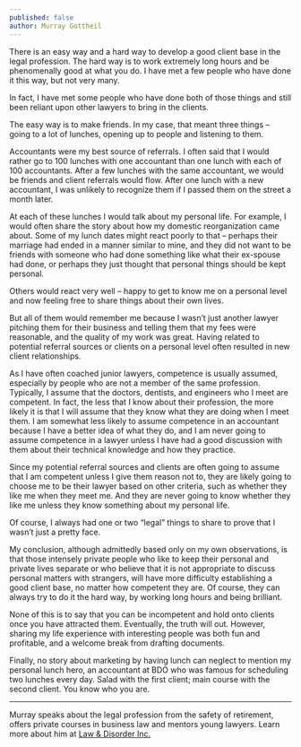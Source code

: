 ```yaml
---
published: false
author: Murray Gottheil
---
```

There is an easy way and a hard way to develop a good client base in the legal profession. The hard way is to work extremely long hours and be phenomenally good at what you do. I have met a few people who have done it this way, but not very many. 

In fact, I have met some people who have done both of those things and still been reliant upon other lawyers to bring in the clients.

The easy way is to make friends. In my case, that meant three things – going to a lot of lunches, opening up to people and listening to them.

Accountants were my best source of referrals. I often said that I would rather go to 100 lunches with one accountant than one lunch with each of 100 accountants. After a few lunches with the same accountant, we would be friends and client referrals would flow. After one lunch with a new accountant, I was unlikely to recognize them if I passed them on the street a month later. 

At each of these lunches I would talk about my personal life. For example, I would often share the story about how my domestic reorganization came about. Some of my lunch dates might react poorly to that – perhaps their marriage had ended in a manner similar to mine, and they did not want to be friends with someone who had done something like what their ex-spouse had done, or perhaps they just thought that personal things should be kept personal.  

Others would react very well – happy to get to know me on a personal level and now feeling free to share things about their own lives.

But all of them would remember me because I wasn’t just another lawyer pitching them for their business and telling them that my fees were reasonable, and the quality of my work was great. Having related to potential referral sources or clients on a personal level often resulted in new client relationships.

As I have often coached junior lawyers, competence is usually assumed, especially by people who are not a member of the same profession. Typically, I assume that the doctors, dentists, and engineers who I meet are competent. In fact, the less that I know about their profession, the more likely it is that I will assume that they know what they are doing when I meet them. I am somewhat less likely to assume competence in an accountant because I have a better idea of what they do, and I am never going to assume competence in a lawyer unless I have had a good discussion with them about their technical knowledge and how they practice.

Since my potential referral sources and clients are often going to assume that I am competent unless I give them reason not to, they are likely going to choose me to be their lawyer based on other criteria, such as whether they like me when they meet me. And they are never going to know whether they like me unless they know something about my personal life.

 Of course, I always had one or two “legal” things to share to prove that I wasn’t just a pretty face.

My conclusion, although admittedly based only on my own observations, is that those intensely private people who like to keep their personal and private lives separate or who believe that it is not appropriate to discuss personal matters with strangers, will have more difficulty establishing a good client base, no matter how competent they are. Of course, they can always try to do it the hard way, by working long hours and being brilliant.

None of this is to say that you can be incompetent and hold onto clients once you have attracted them. Eventually, the truth will out.  However, sharing my life experience with interesting people was both fun and profitable, and a welcome break from drafting documents.

Finally, no story about marketing by having lunch can neglect to mention my personal lunch hero, an accountant at BDO who was famous for scheduling two lunches every day. Salad with the first client; main course with the second client. You know who you are.

----

Murray speaks about the legal profession from the safety of retirement, offers private courses in business law and mentors young lawyers. Learn more about him at [Law & Disorder Inc.](https://lawanddisorderinc.com/)

